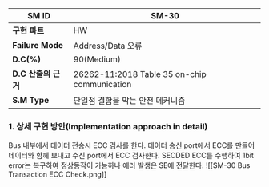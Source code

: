 
| **SM ID**          | SM-30                                        |
| ------------------ | -------------------------------------------- |
| **구현 파트**          | HW                                           |
| **Failure Mode**   | Address/Data 오류                              |
| **D.C(%)**         | 90(Medium)                                   |
| **D.C** **산출의 근거** | 26262-11:2018 Table 35 on-chip communication |
| **S.M Type**       | 단일점 결함을 막는 안전 메커니즘                           |
### 1. 상세 구현 방안(Implementation approach in detail)
Bus 내부에서 데이터 전송시 ECC 검사를 한다. 데이터 송신 port에서 ECC를 만들어 데이터와 함께 보내고 수신 port에서 ECC 검사한다. SECDED ECC를 수행하여 1bit error는 복구하여 정상동작이 가능하나 에러 발생은 SE에 전달한다.
![[SM-30 Bus Transaction ECC Check.png]]